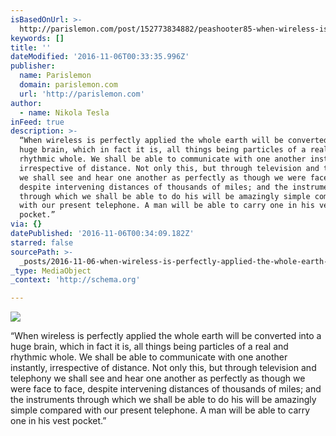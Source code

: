 ```yaml
---
isBasedOnUrl: >-
  http://parislemon.com/post/152773834882/peashooter85-when-wireless-is-perfectly
keywords: []
title: ''
dateModified: '2016-11-06T00:33:35.996Z'
publisher:
  name: Parislemon
  domain: parislemon.com
  url: 'http://parislemon.com'
author:
  - name: Nikola Tesla
inFeed: true
description: >-
  “When wireless is perfectly applied the whole earth will be converted into a
  huge brain, which in fact it is, all things being particles of a real and
  rhythmic whole. We shall be able to communicate with one another instantly,
  irrespective of distance. Not only this, but through television and telephony
  we shall see and hear one another as perfectly as though we were face to face,
  despite intervening distances of thousands of miles; and the instruments
  through which we shall be able to do his will be amazingly simple compared
  with our present telephone. A man will be able to carry one in his vest
  pocket.”
via: {}
datePublished: '2016-11-06T00:34:09.182Z'
starred: false
sourcePath: >-
  _posts/2016-11-06-when-wireless-is-perfectly-applied-the-whole-earth-will-be.md
_type: MediaObject
_context: 'http://schema.org'

---
```

<article style=""><img src="https://the-grid-user-content.s3-us-west-2.amazonaws.com/a5315771-a395-45b9-bba9-3a309b6d9651.jpg" /><p>“When wireless is perfectly applied the whole earth will be converted into a huge brain, which in fact it is, all things being particles of a real and rhythmic whole. We shall be able to communicate with one another instantly, irrespective of distance. Not only this, but through television and telephony we shall see and hear one another as perfectly as though we were face to face, despite intervening distances of thousands of miles; and the instruments through which we shall be able to do his will be amazingly simple compared with our present telephone. A man will be able to carry one in his vest pocket.”</p></article>